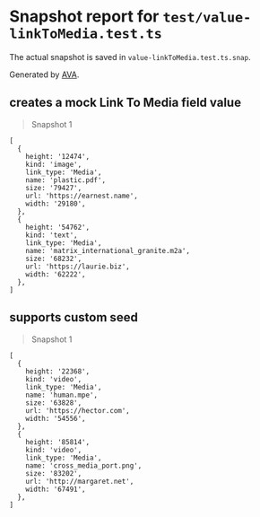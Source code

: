 # Snapshot report for `test/value-linkToMedia.test.ts`

The actual snapshot is saved in `value-linkToMedia.test.ts.snap`.

Generated by [AVA](https://avajs.dev).

## creates a mock Link To Media field value

> Snapshot 1

    [
      {
        height: '12474',
        kind: 'image',
        link_type: 'Media',
        name: 'plastic.pdf',
        size: '79427',
        url: 'https://earnest.name',
        width: '29180',
      },
      {
        height: '54762',
        kind: 'text',
        link_type: 'Media',
        name: 'matrix_international_granite.m2a',
        size: '68232',
        url: 'https://laurie.biz',
        width: '62222',
      },
    ]

## supports custom seed

> Snapshot 1

    [
      {
        height: '22368',
        kind: 'video',
        link_type: 'Media',
        name: 'human.mpe',
        size: '63828',
        url: 'https://hector.com',
        width: '54556',
      },
      {
        height: '85814',
        kind: 'video',
        link_type: 'Media',
        name: 'cross_media_port.png',
        size: '83202',
        url: 'http://margaret.net',
        width: '67491',
      },
    ]
